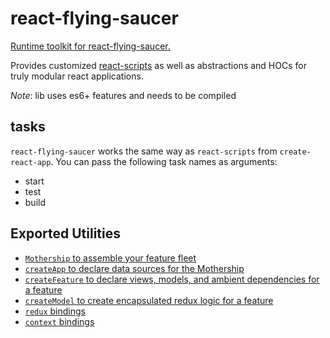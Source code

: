 # react-flying-saucer

[Runtime toolkit for react-flying-saucer.](https://github.com/d3dc/react-flying-saucer)

Provides customized [react-scripts](https://github.com/facebook/create-react-app#readme) as well as abstractions and HOCs for truly modular react applications.

_Note_: lib uses es6+ features and needs to be compiled

## tasks

`react-flying-saucer` works the same way as `react-scripts` from `create-react-app`. You can pass the following task names as arguments:

- start
- test
- build

## Exported Utilities

- [`Mothership` to assemble your feature fleet](docs/api.md#mothership-)
- [`createApp` to declare data sources for the Mothership](docs/api.md#createappconfig)
- [`createFeature` to declare views, models, and ambient dependencies for a feature](docs/api.md#createfeatureconfig)
- [`createModel` to create encapsulated redux logic for a feature](docs/api.md#createModel)
- [`redux` bindings](docs/api.md#redux-bindings)
- [`context` bindings](docs/api.md#context-bindings)
